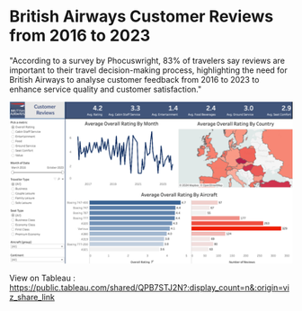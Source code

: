 # British Airways Customer Reviews from 2016 to 2023

"According to a survey by Phocuswright, 83% of travelers say reviews are important to their travel decision-making process, highlighting the need for British Airways to analyse customer feedback from 2016 to 2023 to enhance service quality and customer satisfaction."

![Dashboard View on Tableau](BA_dasboard.png)

View on Tableau : https://public.tableau.com/shared/QPB7STJ2N?:display_count=n&:origin=viz_share_link

